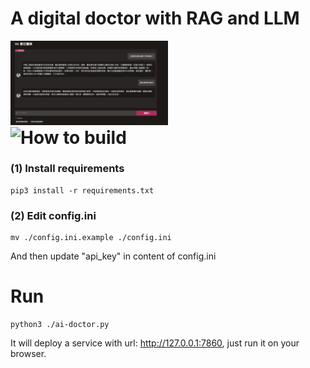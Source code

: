 <p align="center"><h1>A digital doctor with RAG and LLM</h1></p>
<div width="100%">
    <span style="float:left;"><img width="50%" src="./img/index.png"></span>
    <span style="float:left;"><img width="50%" src="./img/index.gif"></span>
</div>
<br/>

# How to build

### (1) Install requirements
```
pip3 install -r requirements.txt
```

### (2) Edit config.ini
```
mv ./config.ini.example ./config.ini
```
And then update "api_key" in content of config.ini


# Run
```
python3 ./ai-doctor.py
```
It will deploy a service with url: http://127.0.0.1:7860, just run it on your browser.
